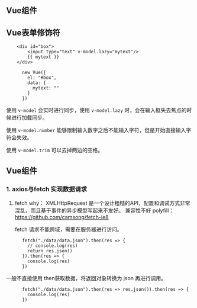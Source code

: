 ## Vue组件

## Vue表单修饰符

```
	<div id="box">
		<input type="text" v-model.lazy="mytext"/>
		{{ mytext }}
	</div>
```

```
	  new Vue({
	    el: "#box",
	    data: {
	      mytext: ""
	    }
	  })
```

使用 `v-model` 会实时进行同步，使用 `v-model.lazy` 时，会在输入框失去焦点的时候进行加载同步。

使用 `v-model.number` 能够限制输入数字之后不能输入字符，但是开始直接输入字符会失效。

使用 `v-model.trim` 可以去掉两边的空格。

## Vue组件

### 1. axios与fetch 实现数据请求
1. fetch
why：
	XMLHttpRequest 是一个设计粗糙的API，配置和调试方式非常混乱，而且基于事件的异步模型写起来不友好。
	兼容性不好
	polyfill：
		https://github.com/camsong/fetch-ie8

	fetch 请求不能跨域，需要在服务器进行访问。
```
	  fetch("./data/data.json").then(res => {
	    // console.log(res)
	    return res.json()
	  }).then(res => {
	    console.log(res)
	  })
```
一般不直接使用 then获取数据，将返回对象转换为 json 再进行调用。
```
	  fetch("./data/data.json").then(res => res.json()).then(res => {
	    console.log(res)
	  })
```
 